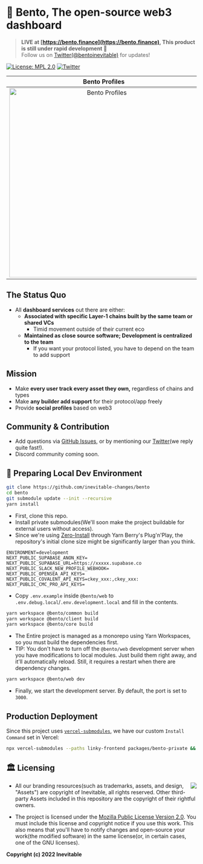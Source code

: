 # 🍱 Bento, The open-source web3 dashboard

> **LIVE at [https://bento.finance](https://bento.finance), This product is still under rapid development 🎉**<br />
> Follow us on [Twitter(@bentoinevitable)](https://twitter.com/bentoinevitable) for updates!

[![License: MPL 2.0](https://img.shields.io/badge/License-MPL_2.0-brightgreen.svg)](https://opensource.org/licenses/MPL-2.0) [![Twitter](https://img.shields.io/twitter/url/https/twitter.com/bentoinevitable.svg?style=social&label=Follow%20%40bentoinevitable)](https://twitter.com/bentoinevitable)

|                                                                                                     Bento Profiles                                                                                                      |                                                                                           Cover Artwork                                                                                            |                                                                                      Dashboard Preview                                                                                       |
| :---------------------------------------------------------------------------------------------------------------------------------------------------------------------------------------------------------------------: | :------------------------------------------------------------------------------------------------------------------------------------------------------------------------------------------------: | :------------------------------------------------------------------------------------------------------------------------------------------------------------------------------------------: |
| <a href="https://bento.finance/profile/landing"><img width="500" alt="Bento Profiles" src="https://raw.githubusercontent.com/inevitable-changes/bento/main/packages/bento-web/public/assets/profile/og-image.png"/></a> | <a href="https://bento.finance"><img width="500" alt="Cover Artwork" src="https://raw.githubusercontent.com/inevitable-changes/bento/main/packages/bento-web/public/assets/og-image-v3.png" /></a> | <a href="https://bento.finance/home"><img width="500" alt="Dashboard Preview" src="https://raw.githubusercontent.com/inevitable-changes/bento/main/docs/images/dashboard-preview.png" /></a> |

## The Status Quo

- All **dashboard services** out there are either:
  - **Associated with specific Layer-1 chains built by the same team or shared VCs**
    - Timid movement outside of their current eco
  - **Maintained as close source software; Development is centralized to the team**
    - If you want your protocol listed, you have to depend on the team to add support

## Mission

- Make **every user track every asset they own,** regardless of chains and types
- Make **any builder add support** for their protocol/app freely
- Provide **social profiles** based on web3

## Community & Contribution

- Add questions via [GitHub Issues](https://github.com/inevitable-changes/bento/issues), or by mentioning our [Twitter](https://twitter.com/bentoinevitable)(we reply quite fast!).
- Discord community coming soon.

## 🚀 Preparing Local Dev Environment

```bash
git clone https://github.com/inevitable-changes/bento
cd bento
git submodule update --init --recursive
yarn install
```

- First, clone this repo.
- Install private submodules(We'll soon make the project buildable for external users without access).
- Since we're using [Zero-Install](https://yarnpkg.com/features/zero-installs) through Yarn Berry's Plug'n'Play, the repository's initial clone size might be significantly larger than you think.

```env
ENVIRONMENT=development
NEXT_PUBLIC_SUPABASE_ANON_KEY=
NEXT_PUBLIC_SUPABASE_URL=https://xxxxx.supabase.co
NEXT_PUBLIC_SLACK_NEW_PROFILE_WEBHOOK=
NEXT_PUBLIC_OPENSEA_API_KEYS=
NEXT_PUBLIC_COVALENT_API_KEYS=ckey_xxx:,ckey_xxx:
NEXT_PUBLIC_CMC_PRO_API_KEYS=
```

- Copy `.env.example` inside `@bento/web` to `.env.debug.local`/`.env.development.local` and fill in the contents.

```bash
yarn workspace @bento/common build
yarn workspace @bento/client build
yarn workspace @bento/core build
```

- The Entire project is managed as a monorepo using Yarn Workspaces, so you must build the dependencies first.
- TIP: You don't have to turn off the `@bento/web` development server when you have modifications to local modules. Just build them right away, and it'll automatically reload. Still, it requires a restart when there are dependency changes.

```bash
yarn workspace @bento/web dev
```

- Finally, we start the development server. By default, the port is set to `3000`.

## Production Deployment

Since this project uses [`vercel-submodules`](https://github.com/junhoyeo/vercel-submodules), we have our custom `Install Command` set in Vercel:

```bash
npx vercel-submodules --paths linky-frontend packages/bento-private && yarn install
```

## 🏛️ Licensing

<img align="right" src="http://opensource.org/trademarks/opensource/OSI-Approved-License-100x137.png">

- All our branding resources(such as trademarks, assets, and design, "Assets") are copyright of Inevitable, all rights reserved. Other third-party Assets included in this repository are the copyright of their rightful owners.

- The project is licensed under the [Mozilla Public License Version 2.0](https://opensource.org/licenses/MPL-2.0). You must include this license and copyright notice if you use this work. This also means that you'll have to notify changes and open-source your work(the modified software) in the same license(or, in certain cases, one of the GNU licenses).

**Copyright (c) 2022 Inevitable**
